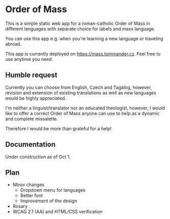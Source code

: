 # Order of Mass

This is a simple static web app for a roman-catholic Order of Mass in different languages with separate choice for labels and mass language.

You can use this app e.g. when you're learning a new language or traveling abroad.

This app is currently deployed on https://mass.tommander.cz. Feel free to use anytime you need.

## Humble request

Currently you can choose from English, Czech and Tagalog, however, revision and extension of existing translations as well as new languages would be highly appreciated.

I'm neither a linguist/translator nor an educated theologist, however, I would like to offer a correct Order of Mass anyone can use to help as a dynamic and complete missalette.

Therefore I would be more than grateful for a help!

## Documentation

Under construction as of Oct 1.

## Plan

 - Minor changes
   - Dropdown menu for languages
   - Better font
   - Improvement of the design
 - Rosary
 - WCAG 2.1 (AA) and HTML/CSS verification

